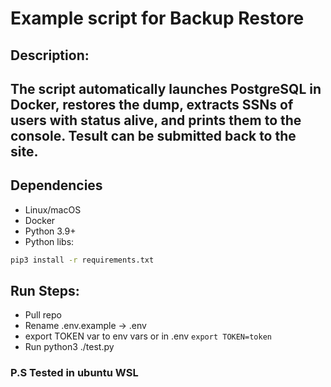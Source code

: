 # Example script for Backup Restore
## Description: 
The script automatically launches PostgreSQL in Docker, restores the dump, extracts SSNs of users with status alive, and prints them to the console.
Tesult can be submitted back to the site.
---

## Dependencies

- Linux/macOS
- Docker
- Python 3.9+
- Python libs:

```bash
pip3 install -r requirements.txt
```
## Run Steps:
- Pull repo
- Rename .env.example -> .env
- export TOKEN var to env vars or in .env ``export TOKEN=token``
- Run python3 ./test.py

### P.S Tested in ubuntu WSL